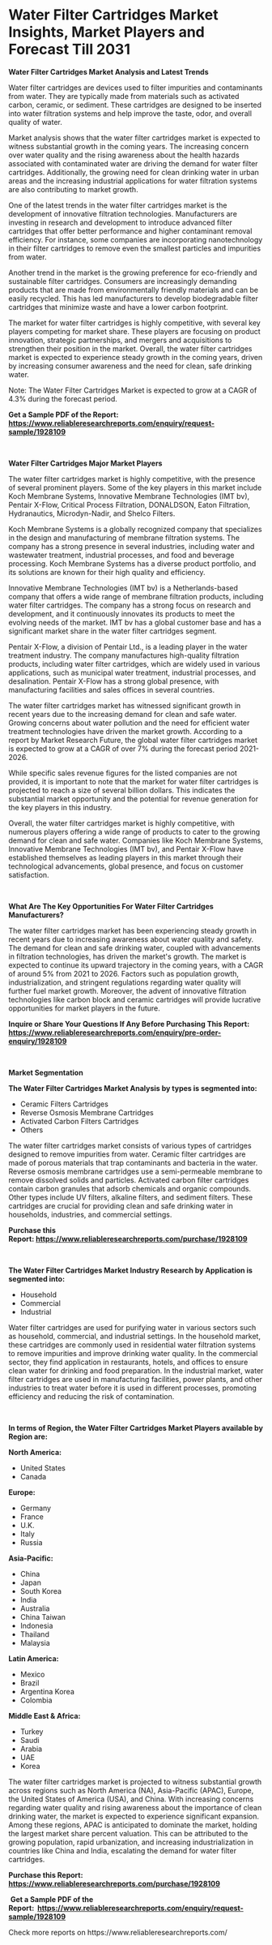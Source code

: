 <p><h1>Water Filter Cartridges Market Insights, Market Players and Forecast Till 2031</h1></p><p><strong>Water Filter Cartridges Market Analysis and Latest Trends</strong></p>
<p><p>Water filter cartridges are devices used to filter impurities and contaminants from water. They are typically made from materials such as activated carbon, ceramic, or sediment. These cartridges are designed to be inserted into water filtration systems and help improve the taste, odor, and overall quality of water.</p><p>Market analysis shows that the water filter cartridges market is expected to witness substantial growth in the coming years. The increasing concern over water quality and the rising awareness about the health hazards associated with contaminated water are driving the demand for water filter cartridges. Additionally, the growing need for clean drinking water in urban areas and the increasing industrial applications for water filtration systems are also contributing to market growth.</p><p>One of the latest trends in the water filter cartridges market is the development of innovative filtration technologies. Manufacturers are investing in research and development to introduce advanced filter cartridges that offer better performance and higher contaminant removal efficiency. For instance, some companies are incorporating nanotechnology in their filter cartridges to remove even the smallest particles and impurities from water.</p><p>Another trend in the market is the growing preference for eco-friendly and sustainable filter cartridges. Consumers are increasingly demanding products that are made from environmentally friendly materials and can be easily recycled. This has led manufacturers to develop biodegradable filter cartridges that minimize waste and have a lower carbon footprint.</p><p>The market for water filter cartridges is highly competitive, with several key players competing for market share. These players are focusing on product innovation, strategic partnerships, and mergers and acquisitions to strengthen their position in the market. Overall, the water filter cartridges market is expected to experience steady growth in the coming years, driven by increasing consumer awareness and the need for clean, safe drinking water.</p><p>Note: The Water Filter Cartridges Market is expected to grow at a CAGR of 4.3% during the forecast period.</p></p>
<p><strong>Get a Sample PDF of the Report:&nbsp; <a href="https://www.reliableresearchreports.com/enquiry/request-sample/1928109">https://www.reliableresearchreports.com/enquiry/request-sample/1928109</a></strong></p>
<p>&nbsp;</p>
<p><strong>Water Filter Cartridges Major Market Players</strong></p>
<p><p>The water filter cartridges market is highly competitive, with the presence of several prominent players. Some of the key players in this market include Koch Membrane Systems, Innovative Membrane Technologies (IMT bv), Pentair X-Flow, Critical Process Filtration, DONALDSON, Eaton Filtration, Hydranautics, Microdyn-Nadir, and Shelco Filters.</p><p>Koch Membrane Systems is a globally recognized company that specializes in the design and manufacturing of membrane filtration systems. The company has a strong presence in several industries, including water and wastewater treatment, industrial processes, and food and beverage processing. Koch Membrane Systems has a diverse product portfolio, and its solutions are known for their high quality and efficiency.</p><p>Innovative Membrane Technologies (IMT bv) is a Netherlands-based company that offers a wide range of membrane filtration products, including water filter cartridges. The company has a strong focus on research and development, and it continuously innovates its products to meet the evolving needs of the market. IMT bv has a global customer base and has a significant market share in the water filter cartridges segment.</p><p>Pentair X-Flow, a division of Pentair Ltd., is a leading player in the water treatment industry. The company manufactures high-quality filtration products, including water filter cartridges, which are widely used in various applications, such as municipal water treatment, industrial processes, and desalination. Pentair X-Flow has a strong global presence, with manufacturing facilities and sales offices in several countries.</p><p>The water filter cartridges market has witnessed significant growth in recent years due to the increasing demand for clean and safe water. Growing concerns about water pollution and the need for efficient water treatment technologies have driven the market growth. According to a report by Market Research Future, the global water filter cartridges market is expected to grow at a CAGR of over 7% during the forecast period 2021-2026.</p><p>While specific sales revenue figures for the listed companies are not provided, it is important to note that the market for water filter cartridges is projected to reach a size of several billion dollars. This indicates the substantial market opportunity and the potential for revenue generation for the key players in this industry.</p><p>Overall, the water filter cartridges market is highly competitive, with numerous players offering a wide range of products to cater to the growing demand for clean and safe water. Companies like Koch Membrane Systems, Innovative Membrane Technologies (IMT bv), and Pentair X-Flow have established themselves as leading players in this market through their technological advancements, global presence, and focus on customer satisfaction.</p></p>
<p>&nbsp;</p>
<p><strong>What Are The Key Opportunities For Water Filter Cartridges Manufacturers?</strong></p>
<p><p>The water filter cartridges market has been experiencing steady growth in recent years due to increasing awareness about water quality and safety. The demand for clean and safe drinking water, coupled with advancements in filtration technologies, has driven the market's growth. The market is expected to continue its upward trajectory in the coming years, with a CAGR of around 5% from 2021 to 2026. Factors such as population growth, industrialization, and stringent regulations regarding water quality will further fuel market growth. Moreover, the advent of innovative filtration technologies like carbon block and ceramic cartridges will provide lucrative opportunities for market players in the future.</p></p>
<p><strong>Inquire or Share Your Questions If Any Before Purchasing This Report: <a href="https://www.reliableresearchreports.com/enquiry/pre-order-enquiry/1928109">https://www.reliableresearchreports.com/enquiry/pre-order-enquiry/1928109</a></strong></p>
<p>&nbsp;</p>
<p><strong>Market Segmentation</strong></p>
<p><strong>The Water Filter Cartridges Market Analysis by types is segmented into:</strong></p>
<p><ul><li>Ceramic Filters Cartridges</li><li>Reverse Osmosis Membrane Cartridges</li><li>Activated Carbon Filters Cartridges</li><li>Others</li></ul></p>
<p><p>The water filter cartridges market consists of various types of cartridges designed to remove impurities from water. Ceramic filter cartridges are made of porous materials that trap contaminants and bacteria in the water. Reverse osmosis membrane cartridges use a semi-permeable membrane to remove dissolved solids and particles. Activated carbon filter cartridges contain carbon granules that adsorb chemicals and organic compounds. Other types include UV filters, alkaline filters, and sediment filters. These cartridges are crucial for providing clean and safe drinking water in households, industries, and commercial settings.</p></p>
<p><strong>Purchase this Report:&nbsp;<a href="https://www.reliableresearchreports.com/purchase/1928109">https://www.reliableresearchreports.com/purchase/1928109</a></strong></p>
<p>&nbsp;</p>
<p><strong>The Water Filter Cartridges Market Industry Research by Application is segmented into:</strong></p>
<p><ul><li>Household</li><li>Commercial</li><li>Industrial</li></ul></p>
<p><p>Water filter cartridges are used for purifying water in various sectors such as household, commercial, and industrial settings. In the household market, these cartridges are commonly used in residential water filtration systems to remove impurities and improve drinking water quality. In the commercial sector, they find application in restaurants, hotels, and offices to ensure clean water for drinking and food preparation. In the industrial market, water filter cartridges are used in manufacturing facilities, power plants, and other industries to treat water before it is used in different processes, promoting efficiency and reducing the risk of contamination.</p></p>
<p>&nbsp;</p>
<p><strong>In terms of Region, the Water Filter Cartridges Market Players available by Region are:</strong></p>
<p>
    <p> <strong> North America: </strong>
        <ul>
            <li>United States</li>
            <li>Canada</li>
        </ul>
        </p> 
    <p> <strong> Europe: </strong>
        <ul>
            <li>Germany</li>
            <li>France</li>
            <li>U.K.</li>
            <li>Italy</li>
            <li>Russia</li>
        </ul>
        </p> 
    <p> <strong> Asia-Pacific: </strong>
        <ul>
            <li>China</li>
            <li>Japan</li>
            <li>South Korea</li>
            <li>India</li>
            <li>Australia</li>
            <li>China Taiwan</li>
            <li>Indonesia</li>
            <li>Thailand</li>
            <li>Malaysia</li>
        </ul>
        </p> 
    <p> <strong> Latin America: </strong>
        <ul>
            <li>Mexico</li>
            <li>Brazil</li>
            <li>Argentina Korea</li>
            <li>Colombia</li>
        </ul>
        </p> 
    <p> <strong> Middle East & Africa: </strong>
        <ul>
            <li>Turkey</li>
            <li>Saudi</li>
            <li>Arabia</li>
            <li>UAE</li>
            <li>Korea</li>
        </ul>
    </p>
    </p>
<p><p>The water filter cartridges market is projected to witness substantial growth across regions such as North America (NA), Asia-Pacific (APAC), Europe, the United States of America (USA), and China. With increasing concerns regarding water quality and rising awareness about the importance of clean drinking water, the market is expected to experience significant expansion. Among these regions, APAC is anticipated to dominate the market, holding the largest market share percent valuation. This can be attributed to the growing population, rapid urbanization, and increasing industrialization in countries like China and India, escalating the demand for water filter cartridges.</p></p>
<p><strong>Purchase this Report: <a href="https://www.reliableresearchreports.com/purchase/1928109">https://www.reliableresearchreports.com/purchase/1928109</a></strong></p>
<p>&nbsp;<strong>Get a Sample PDF of the Report:&nbsp;&nbsp;<a href="https://www.reliableresearchreports.com/enquiry/request-sample/1928109">https://www.reliableresearchreports.com/enquiry/request-sample/1928109</a></strong></p>
<p><strong></strong></p>
<p>Check more reports on https://www.reliableresearchreports.com/</p>